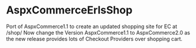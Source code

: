 AspxCommerceErlsShop
================

Port of AspxCommerce1.1 to create an updated shopping site for EC at /shop/
Now change the Version AspxCommerce1.1 to AspxCommerce2.0 as the new release provides lots of Checkout Providers over shopping cart.
